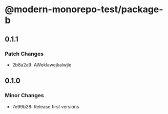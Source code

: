 # @modern-monorepo-test/package-b

## 0.1.1

### Patch Changes

- 2b8a2a9: AWeklawejkalwjle

## 0.1.0

### Minor Changes

- 7e99b28: Release first versions
